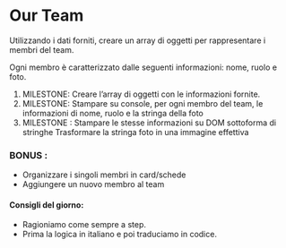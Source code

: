 
# Our Team


Utilizzando i dati forniti, creare un array di oggetti per rappresentare i membri del team.

Ogni membro è caratterizzato dalle seguenti informazioni: nome, ruolo e foto.

1. MILESTONE:
Creare l’array di oggetti con le informazioni fornite.
2. MILESTONE:
Stampare su console, per ogni membro del team, le informazioni di nome, ruolo e la stringa della foto
 3. MILESTONE :
Stampare le stesse informazioni su DOM sottoforma di stringhe
Trasformare la stringa foto in una immagine effettiva


### BONUS :
- Organizzare i singoli membri in card/schede
- Aggiungere un nuovo membro al team
#### Consigli del giorno:
- Ragioniamo come sempre a step.
- Prima la logica in italiano e poi traduciamo in codice.



